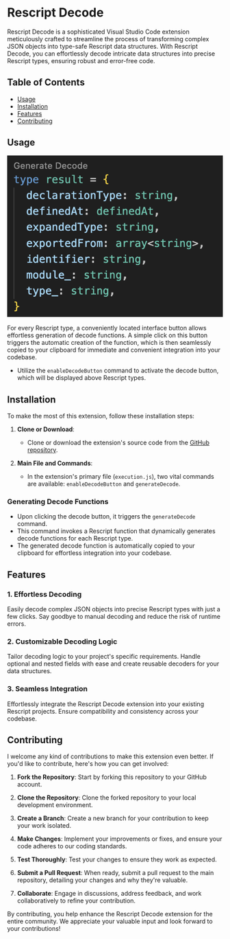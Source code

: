 # Rescript Decode

Rescript Decode is a sophisticated Visual Studio Code extension meticulously crafted to streamline the process of transforming complex JSON objects into type-safe Rescript data structures. With Rescript Decode, you can effortlessly decode intricate data structures into precise Rescript types, ensuring robust and error-free code.

## Table of Contents


- [Usage](#usage)
- [Installation](#installation)
- [Features](#features)
- [Contributing](#contributing)


## Usage

![Alt Text](./rescript-decode.png)

For every Rescript type, a conveniently located interface button allows effortless generation of decode functions. A simple click on this button triggers the automatic creation of the function, which is then seamlessly copied to your clipboard for immediate and convenient integration into your codebase.

- Utilize the `enableDecodeButton` command to activate the decode button, which will be displayed above Rescript types.

## Installation

To make the most of this extension, follow these installation steps:

1. **Clone or Download**:
   - Clone or download the extension's source code from the [GitHub repository](https://github.com/dilanbopanna/rescript-decode-vscode).

2. **Main File and Commands**:
   - In the extension's primary file (`execution.js`), two vital commands are available: `enableDecodeButton` and `generateDecode`.
### Generating Decode Functions

- Upon clicking the decode button, it triggers the `generateDecode` command.
- This command invokes a Rescript function that dynamically generates decode functions for each Rescript type.
- The generated decode function is automatically copied to your clipboard for effortless integration into your codebase.

## Features

### 1. **Effortless Decoding**

Easily decode complex JSON objects into precise Rescript types with just a few clicks. Say goodbye to manual decoding and reduce the risk of runtime errors.

### 2. **Customizable Decoding Logic**

Tailor decoding logic to your project's specific requirements. Handle optional and nested fields with ease and create reusable decoders for your data structures.

### 3. **Seamless Integration**

Effortlessly integrate the Rescript Decode extension into your existing Rescript projects. Ensure compatibility and consistency across your codebase.

## Contributing

I welcome any kind of contributions to make this extension even better. If you'd like to contribute, here's how you can get involved:

1. **Fork the Repository**: Start by forking this repository to your GitHub account.

2. **Clone the Repository**: Clone the forked repository to your local development environment.

3. **Create a Branch**: Create a new branch for your contribution to keep your work isolated.

4. **Make Changes**: Implement your improvements or fixes, and ensure your code adheres to our coding standards.

5. **Test Thoroughly**: Test your changes to ensure they work as expected.

6. **Submit a Pull Request**: When ready, submit a pull request to the main repository, detailing your changes and why they're valuable.

7. **Collaborate**: Engage in discussions, address feedback, and work collaboratively to refine your contribution.

By contributing, you help enhance the Rescript Decode extension for the entire community. We appreciate your valuable input and look forward to your contributions!


